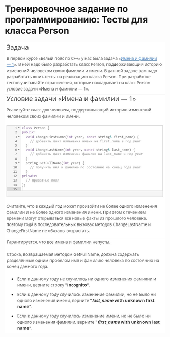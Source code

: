 # Тренировочное задание по программированию: Тесты для класса Person
![image](./../../assets/067.jpg)
![image](./../../assets/068.jpg)
![image](./../../assets/069.jpg)
